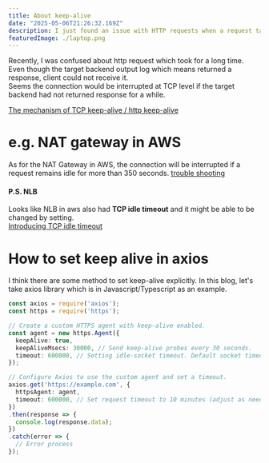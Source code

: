 ```yaml
---
title: About keep-alive
date: "2025-05-06T21:26:32.169Z"
description: I just found an issue with HTTP requests when a request takes a long time, it gets interrupted even though I set a timeout in the HTTP client library (like Axios). I want to document the solution and explain what ‘keep-alive’ is.
featuredImage: ./laptop.png
---
```


Recently, I was confused about http request which took for a long time. Even though the target backend output log which means returned a response, client could not receive it.  
Seems the connection would be interrupted at TCP level if the target backend had not returned response for a while.

[The mechanism of TCP keep-alive / http keep-alive](https://milestone-of-se.nesuke.com/nw-basic/as-nw-engineer/keepalive-tcp-http/)

# e.g. NAT gateway in AWS
As for the NAT Gateway in AWS, the connection will be interrupted if a request remains idle for more than 350 seconds. 
[trouble shooting](https://repost.aws/ja/knowledge-center/vpc-troubleshoot-nat-gateway-connection)

#### P.S. NLB
Looks like NLB in aws also had **TCP idle timeout** and it might be able to be changed by setting.  
[Introducing TCP idle timeout](https://aws.amazon.com/jp/blogs/news/introducing-nlb-tcp-configurable-idle-timeout/)


# How to set keep alive in axios
I think there are some method to set keep-alive explicitly. In this blog, let's take axios library which is in Javascript/Typescript as an example.

```TypeScript
const axios = require('axios');
const https = require('https');

// Create a custom HTTPS agent with keep-alive enabled.
const agent = new https.Agent({
  keepAlive: true,
  keepAliveMsecs: 30000, // Send keep-alive probes every 30 seconds.
  timeout: 600000, // Setting idle-socket timeout. Default socket timeout would be 2 minutes.
});

// Configure Axios to use the custom agent and set a timeout.
axios.get('https://example.com', {
  httpsAgent: agent,
  timeout: 600000, // Set request timeout to 10 minutes (adjust as needed).
})
.then(response => {
  console.log(response.data);
})
.catch(error => {
  // Error process
});
```
